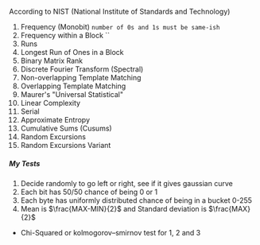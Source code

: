 According to NIST (National Institute of Standards and Technology)
1. Frequency (Monobit) `number of 0s and 1s must be same-ish`
2. Frequency within a Block ``
3. Runs
4. Longest Run of Ones in a Block
5. Binary Matrix Rank
6. Discrete Fourier Transform (Spectral)
7. Non-overlapping Template Matching 
8. Overlapping Template Matching
9. Maurer's "Universal Statistical"
10. Linear Complexity
11. Serial
12. Approximate Entropy
13. Cumulative Sums (Cusums)
14. Random Excursions
15. Random Excursions Variant
##### My Tests
1. Decide randomly to go left or right, see if it gives gaussian curve
2. Each bit has 50/50 chance of being 0 or 1
3. Each byte has uniformly distributed chance of being in a bucket 0-255
4. Mean is $\frac{MAX-MIN}{2}$ and Standard deviation is $\frac{MAX}{2}$
- Chi-Squared or kolmogorov–smirnov test for 1, 2 and 3
